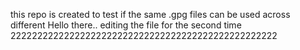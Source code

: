 this repo is created to test if the 
same .gpg files can be used across different 
Hello there.. editing the file for the second time
22222222222222222222222222222222222222222222222222

